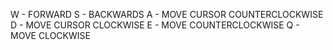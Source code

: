 W - FORWARD
S - BACKWARDS
A - MOVE CURSOR COUNTERCLOCKWISE
D - MOVE CURSOR CLOCKWISE
E - MOVE COUNTERCLOCKWISE
Q - MOVE CLOCKWISE